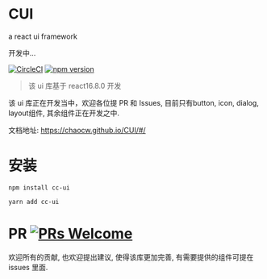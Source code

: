 # CUI
a react ui framework

开发中...

[![CircleCI](https://circleci.com/gh/Chaocw/CUI.svg?style=svg)](https://circleci.com/gh/Chaocw/CUI)
[![npm version](https://badge.fury.io/js/fui9897.svg)](https://badge.fury.io/js/fui9897)

> 该 ui 库基于 react16.8.0 开发
 
该 ui 库正在开发当中，欢迎各位提 PR 和 Issues, 目前只有button, icon, dialog, layout组件, 其余组件正在开发之中.

文档地址: https://chaocw.github.io/CUI/#/

# 安装

```shell
npm install cc-ui
```
```shell
yarn add cc-ui
```

# PR [![PRs Welcome](https://img.shields.io/badge/PRs-welcome-brightgreen.svg?style=flat-square)](https://github.com/Chaocw/CUI/issues)

欢迎所有的贡献, 也欢迎提出建议, 使得该库更加完善, 有需要提供的组件可提在 issues 里面.